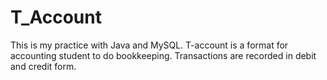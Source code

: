T_Account
===========
This is my practice with Java and MySQL. T-account is a format for accounting student to do bookkeeping. Transactions are recorded in debit and credit form.
